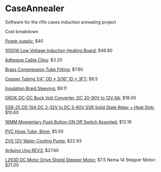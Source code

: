 # CaseAnnealer
Software for the rifle cases induction annealing project


Cost breakdown

[Power supply:](https://www.amazon.com/gp/product/B0CSZ3W983/ref=ppx_yo_dt_b_search_asin_title?ie=UTF8&psc=1) $40

[1000W Low Voltage Induction Heating Board:](https://www.amazon.com/gp/product/B01C70G7Y8/ref=ppx_yo_dt_b_search_asin_title?ie=UTF8&psc=1) $46.80

[Adhesive Cable Clips](https://www.amazon.com/gp/product/B0BV3CSZ5V/ref=ppx_yo_dt_b_search_asin_title?ie=UTF8&th=1): $3.20

[Brass Compression Tube Fitting:](https://www.amazon.com/gp/product/B075L98VNH/ref=ppx_yo_dt_b_search_asin_title?ie=UTF8&psc=1) $7.60

[Copper Tubing 1/4" OD × 3/16" ID × 3FT:](https://www.amazon.com/gp/product/B0BLNRX31W/ref=ppx_yo_dt_b_search_asin_title?ie=UTF8&psc=1) $8.5

[Insulation Braid Sleeving:](https://www.amazon.com/gp/product/B082YJFZVQ/ref=ppx_yo_dt_b_search_asin_title?ie=UTF8&psc=1) $9.11

[DROK DC-DC Buck Volt Converter, DC 20-90V to 12V 6A:](https://www.amazon.com/gp/product/B0C4L77WMP/ref=ppx_yo_dt_b_search_asin_title?ie=UTF8&psc=1) $18.00

[SSR-25 DD 10A DC 3-32V to DC 5-60V SSR Solid State Relay + Heat Sink:](https://www.amazon.com/gp/product/B079BBZL7F/ref=ppx_yo_dt_b_search_asin_title?ie=UTF8&psc=1) $10.60

[16MM Momentary Push Button ON Off Switch Assorted:](https://www.amazon.com/gp/product/B08SKJ6V7Z/ref=ppx_yo_dt_b_search_asin_title?ie=UTF8&psc=1) $12.18

[PVC Hose Tube, 8mm:](https://www.amazon.com/gp/product/B08GJXDLM9/ref=ppx_yo_dt_b_search_asin_title?ie=UTF8&psc=1) $5.50

[ZVS 12V Water Cooling Pump:](https://www.amazon.com/gp/product/B00MB9EP3G/ref=ppx_yo_dt_b_search_asin_title?ie=UTF8&psc=1) $22.93

[Arduino Uno REV3:](https://www.amazon.com/Arduino-A000066-ARDUINO-UNO-R3/dp/B008GRTSV6/ref=sr_1_3?crid=2FJO83RUMFCOG&dib=eyJ2IjoiMSJ9.EP1e3hJTqCDPxSPSdzKsYfMXUktq8xgEbcPrB1QpS3X1DLx4YepwiC0DGd58SxJla76HnS0MBDNdP7NxVF_tVYorvDcBJPA60uvyceD_iqC4DMCtFrKRs5f-yvFQiksmL85ryfuSvmmJSUEKNyy-V12_ejz2v4Yh_bG4mmCAXQj04cTR6Q1vmASa0Bdc10a_2FjKmRiHcnB_uHusdU-uJy3oghr-tVPlqcT2O7uFwgY.mCnmdMuhBz-NPytzUuda81yzwnNHx8R6vivKPeZVCOw&dib_tag=se&keywords=arduino+uno+rev3&qid=1719489907&sprefix=Arduino+Uno%2Caps%2C661&sr=8-3) $27.60

[L293D DC Motor Drive Shield Stepper Motor:](https://www.amazon.com/gp/product/B08J1N7DCN/ref=ppx_yo_dt_b_search_asin_title?ie=UTF8&psc=1) $7.5
Nema 14 Stepper Motor: $21.00
